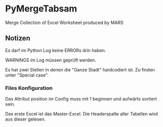 # PyMergeTabsam
Merge Collection of Excel Worksheet produced by MARS


## Notizen

Es darf im Python Log keine ERRORs drin haben.

WARNINGS im Log müssen geprüft werden.

Es hat zwei Stellen in denen die "Ganze Stadt" hardcodiert ist. Zu finden unter "Special case".

### Files Konfiguration

Das Attribut position im Config muss mit 1 beginnen und aufwärts sortiert sein.  

Das erste Excel ist das Master-Excel. Die Headerspalte aller Tabellen wird aus dieser gelesen. 


